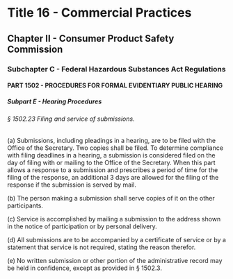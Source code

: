 
# Title 16 - Commercial Practices
## Chapter II - Consumer Product Safety Commission
### Subchapter C - Federal Hazardous Substances Act Regulations
#### PART 1502 - PROCEDURES FOR FORMAL EVIDENTIARY PUBLIC HEARING
##### Subpart E - Hearing Procedures
###### § 1502.23 Filing and service of submissions.

(a) Submissions, including pleadings in a hearing, are to be filed with the Office of the Secretary. Two copies shall be filed. To determine compliance with filing deadlines in a hearing, a submission is considered filed on the day of filing with or mailing to the Office of the Secretary. When this part allows a response to a submission and prescribes a period of time for the filing of the response, an additional 3 days are allowed for the filing of the response if the submission is served by mail.

(b) The person making a submission shall serve copies of it on the other participants.

(c) Service is accomplished by mailing a submission to the address shown in the notice of participation or by personal delivery.

(d) All submissions are to be accompanied by a certificate of service or by a statement that service is not required, stating the reason therefor.

(e) No written submission or other portion of the administrative record may be held in confidence, except as provided in § 1502.3.
